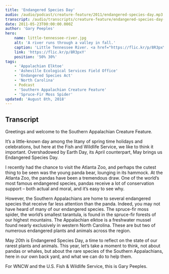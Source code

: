 ```yaml
---
title: 'Endangered Species Day'
audio: /audio/podcast/creature-feature/2011/endangered-species-day.mp3
transcript: /audio/transcripts/creature-feature/endangered-species-day-2011.pdf
date: 2011-05-23T00:00:00.000Z
author: 'Gary Peeples'
hero:
    name: little-tennessee-river.jpg
    alt: 'A river runs through a valley in fall.'
    caption: 'Little Tennessee River. <a href="https://flic.kr/p/8R3pxY">Photo</a> by Gary Peeples, USFWS.'
    link: 'https://flic.kr/p/8R3pxY'
    position: '50% 30%'
tags:
    - 'Appalachian Elktoe'
    - 'Asheville Ecological Services Field Office'
    - 'Endangered Species Act'
    - 'North Carolina'
    - Podcast
    - 'Southern Appalachian Creature Feature'
    - 'Spruce-Fir Moss Spider'
updated: 'August 8th, 2018'
---
```


## Transcript

Greetings and welcome to the Southern Appalachian Creature Feature.

It’s a little-known day among the litany of spring time holidays and celebrations, but here at the Fish and Wildlife Service, we like to think it important. Overshadowed by Earth Day, its April counterpart, May brings us Endangered Species Day.

I recently had the chance to visit the Atlanta Zoo, and perhaps the cutest thing to be seen was the young panda bear, lounging in its hammock. At the Atlanta Zoo, the pandas have been a tremendous draw. One of the world’s most famous endangered species, pandas receive a lot of conservation support – both actual and moral, and it’s easy to see why.

However, the Southern Appalachians are home to several endangered species that receive far less attention than the panda. Indeed, you may not have heard of many of our endangered species. The spruce-fir moss spider, the world’s smallest tarantula, is found in the spruce-fir forests of our highest mountains. The Appalachian elktoe is a freshwater mussel found nearly exclusively in western North Carolina. These are but two of numerous endangered plants and animals across the region.

May 20th is Endangered Species Day, a time to reflect on the state of our rarest plants and animals. This year, let’s take a moment to think, not about pandas or whales, but about the rare species of the Southern Appalachians, here in our own back yard, and what we can do to help them.

For WNCW and the U.S. Fish & Wildlife Service, this is Gary Peeples.